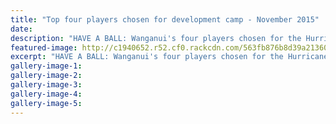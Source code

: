 ```yaml
---
title: "Top four players chosen for development camp - November 2015"
date: 
description: "HAVE A BALL: Wanganui's four players chosen for the Hurricanes development camp are Adam Boult, left, Kody Edwards, Shaiden Daniels and WHS student Griffin Culver; Wanganui Chronicle article 7/11/15.."
featured-image: http://c1940652.r52.cf0.rackcdn.com/563fb876b8d39a2136000cef/Griffin-Culver.Dev-Camp-7.11.15-chron.jpg
excerpt: "HAVE A BALL: Wanganui's four players chosen for the Hurricanes development camp are Adam Boult, left, Kody Edwards, Shaiden Daniels, and Wanganui High School student Griffin Culver."
gallery-image-1: 
gallery-image-2: 
gallery-image-3: 
gallery-image-4: 
gallery-image-5: 
---
```

